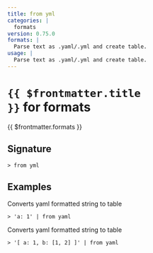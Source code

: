 ```yaml
---
title: from yml
categories: |
  formats
version: 0.75.0
formats: |
  Parse text as .yaml/.yml and create table.
usage: |
  Parse text as .yaml/.yml and create table.
---
```


# <code>{{ $frontmatter.title }}</code> for formats

<div class='command-title'>{{ $frontmatter.formats }}</div>

## Signature

```> from yml ```

## Examples

Converts yaml formatted string to table
```shell
> 'a: 1' | from yaml
```

Converts yaml formatted string to table
```shell
> '[ a: 1, b: [1, 2] ]' | from yaml
```

